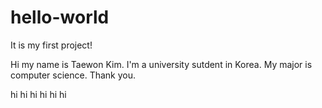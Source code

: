 # hello-world
It is my first project!

Hi my name is Taewon Kim.
I'm a university sutdent in Korea.
My major is computer science. Thank you.

hi hi
 hi hi hi hi
